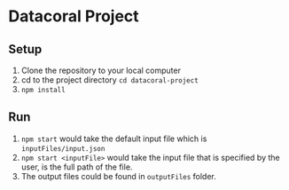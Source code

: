 # Datacoral Project

## Setup

1. Clone the repository to your local computer
2. cd to the project directory `cd datacoral-project`
3. `npm install`

## Run

1. `npm start` would take the default input file which is `inputFiles/input.json`
2. `npm start <inputFile>` would take the input file that is specified by the user, <inputFile> is the full path of the file.
3. The output files could be found in `outputFiles` folder.
